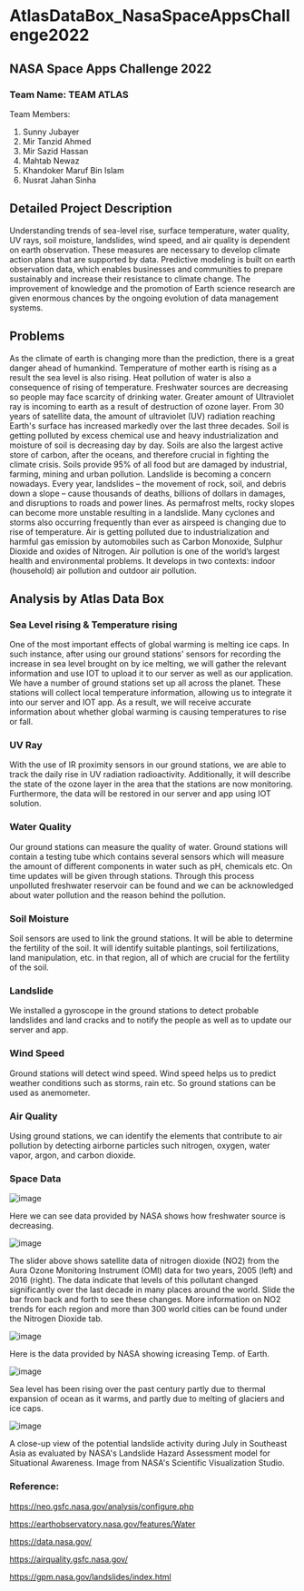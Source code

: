 # AtlasDataBox_NasaSpaceAppsChallenge2022
## NASA Space Apps Challenge 2022
### Team Name: TEAM ATLAS

Team Members:

1. Sunny Jubayer
2. Mir Tanzid Ahmed
3. Mir Sazid Hassan
4. Mahtab Newaz
5. Khandoker Maruf Bin Islam
6. Nusrat Jahan Sinha

## Detailed Project Description

Understanding trends of sea-level rise, surface temperature, water quality, UV rays, soil moisture, landslides, wind speed, and air quality is dependent on earth observation. These measures are necessary to develop climate action plans that are supported by data. Predictive modeling is built on earth observation data, which enables businesses and communities to prepare sustainably and increase their resistance to climate change. The improvement of knowledge and the promotion of Earth science research are given enormous chances by the ongoing evolution of data management systems.
## Problems
As the climate of earth is changing more than the prediction, there is a great danger ahead of humankind. Temperature of mother earth is rising as a result the sea level is also rising. Heat pollution of water is also a consequence of rising of temperature. Freshwater sources are decreasing so people may face scarcity of drinking water. Greater amount of Ultraviolet ray is incoming to earth as a result of destruction of ozone layer. From 30 years of satellite data, the amount of ultraviolet (UV) radiation reaching Earth's surface has increased markedly over the last three decades. Soil is getting polluted by excess chemical use and heavy industrialization and moisture of soil is decreasing day by day. Soils are also the largest active store of carbon, after the oceans, and therefore crucial in fighting the climate crisis. Soils provide 95% of all food but are damaged by industrial, farming, mining and urban pollution. Landslide is becoming a concern nowadays. Every year, landslides – the movement of rock, soil, and debris down a slope – cause thousands of deaths, billions of dollars in damages, and disruptions to roads and power lines. As permafrost melts, rocky slopes can become more unstable resulting in a landslide.  Many cyclones and storms also occurring frequently than ever as airspeed is changing due to rise of temperature. Air is getting polluted due to industrialization and harmful gas emission by automobiles such as Carbon Monoxide, Sulphur Dioxide and oxides of Nitrogen. Air pollution is one of the world’s largest health and environmental problems. It develops in two contexts: indoor (household) air pollution and outdoor air pollution.
## Analysis by Atlas Data Box
###	Sea Level rising & Temperature rising
One of the most important effects of global warming is melting ice caps. In such instance, after using our ground stations' sensors for recording the increase in sea level brought on by ice melting, we will gather the relevant information and use IOT to upload it to our server as well as our application. We have a number of ground stations set up all across the planet. These stations will collect local temperature information, allowing us to integrate it into our server and IOT app. As a result, we will receive accurate information about whether global warming is causing temperatures to rise or fall.
###	UV Ray 
With the use of IR proximity sensors in our ground stations, we are able to track the daily rise in UV radiation radioactivity. Additionally, it will describe the state of the ozone layer in the area that the stations are now monitoring. Furthermore, the data will be restored in our server and app using IOT solution. 
###	Water Quality 
Our ground stations can measure the quality of water. Ground stations will contain a testing tube which contains several sensors which will measure the amount of different components in water such as pH, chemicals etc. On time updates will be given through stations. Through this process unpolluted freshwater reservoir can be found and we can be acknowledged about water pollution and the reason behind the pollution. 
###	Soil Moisture 
Soil sensors are used to link the ground stations. It will be able to determine the fertility of the soil. It will identify suitable plantings, soil fertilizations, land manipulation, etc. in that region, all of which are crucial for the fertility of the soil. 
###	Landslide
We installed a gyroscope in the ground stations to detect probable landslides and land cracks and to notify the people as well as to update our server and app. 
###	Wind Speed
Ground stations will detect wind speed. Wind speed helps us to predict weather conditions such as storms, rain etc. So ground stations can be used as anemometer.
###	Air Quality
Using ground stations, we can identify the elements that contribute to air pollution by detecting airborne particles such nitrogen, oxygen, water vapor, argon, and carbon dioxide.
### Space Data
![image](https://user-images.githubusercontent.com/91726327/193343657-1af20e1f-958e-4754-896c-a705ea9e6ed3.png)

Here we can see data provided by NASA shows how freshwater source is decreasing.

![image](https://user-images.githubusercontent.com/91726327/193343824-232c39eb-1b5b-4887-8a4a-cf0ab9d7d48c.png)

The slider above shows satellite data of nitrogen dioxide (NO2) from the Aura Ozone Monitoring Instrument (OMI) data for two years, 2005 (left) and 2016 (right). The data indicate that levels of this pollutant changed significantly over the last decade in many places around the world.  Slide the bar from back and forth to see these changes. More information on NO2 trends for each region and more than 300 world cities can be found under the Nitrogen Dioxide tab.

![image](https://user-images.githubusercontent.com/91726327/193344132-9f23da40-f5ef-4b28-964f-6712881c0a03.png)

Here is the data provided by NASA showing icreasing Temp. of Earth.

![image](https://user-images.githubusercontent.com/91726327/193344266-28ff0e7b-2cdd-450c-bb7f-aeda41877c5c.png)

Sea level has been rising over the past century partly due to thermal expansion of ocean as it warms, and partly due to melting of glaciers and ice caps.

![image](https://user-images.githubusercontent.com/91726327/193344400-7eda63b3-24ce-417c-bd2e-664f87cd56b5.png)

A close-up view of the potential landslide activity during July in Southeast Asia as evaluated by NASA's Landslide Hazard Assessment model for Situational Awareness. Image from NASA's Scientific Visualization Studio.

### Reference:
https://neo.gsfc.nasa.gov/analysis/configure.php

https://earthobservatory.nasa.gov/features/Water

https://data.nasa.gov/

https://airquality.gsfc.nasa.gov/

https://gpm.nasa.gov/landslides/index.html




